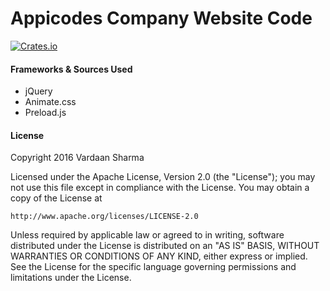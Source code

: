 # Appicodes Company Website Code
[![Crates.io](https://img.shields.io/crates/l/rustc-serialize.svg?maxAge=2592000)]()

#### Frameworks & Sources Used
* jQuery
* Animate.css
* Preload.js

#### License
Copyright 2016 Vardaan Sharma

Licensed under the Apache License, Version 2.0 (the "License");
you may not use this file except in compliance with the License.
You may obtain a copy of the License at

    http://www.apache.org/licenses/LICENSE-2.0

Unless required by applicable law or agreed to in writing, software
distributed under the License is distributed on an "AS IS" BASIS,
WITHOUT WARRANTIES OR CONDITIONS OF ANY KIND, either express or implied.
See the License for the specific language governing permissions and
limitations under the License.

